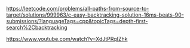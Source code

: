 https://leetcode.com/problems/all-paths-from-source-to-target/solutions/999963/c-easy-backtracking-solution-16ms-beats-90-submissions/?languageTags=cpp&topicTags=depth-first-search%2Cbacktracking

https://www.youtube.com/watch?v=XdJtPRqIZhk
